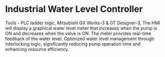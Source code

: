 # Industrial Water Level Controller
Tools - PLC ladder logic, Mitsubishi GX Works-3 & GT Designer-3,
The HMI will display a graphical water level meter that increases when the pump is ON and decreases when
the valve is ON. The meter provides real-time feedback of the water level.
Optimized water level management through interlocking logic, significantly reducing pump operation time and
enhancing resource efficiency.
 
